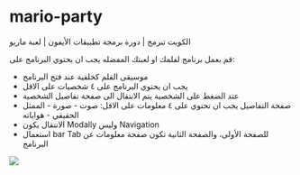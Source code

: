 # mario-party
الكويت تبرمج | دورة برمجة تطبيقات الأيفون | لعبة ماريو


قم بعمل برنامج لفلمك او لعبتك المفضله
يجب ان يحتوي البرنامج على:
- موسيقى الفلم كخلفية عند فتح البرنامج
- يجب ان يحتوي البرنامج على ٤ شخصيات على الاقل
- عند الضغط على الشخصية يتم الانتقال الى صفحة تفاصيل الشخصية
- صفحة التفاصيل يجب ان تحتوي على ٤ معلومات على الاقل: صوت - صورة -
الممثل الحقيقي - هواياته
- الانتقال يكون Modally وليس Navigation
- استعمال bar Tab للصفحة الأولى، والصفحة الثانية تكون صفحة معلومات عن
البرنامج

![](sample.gif)
